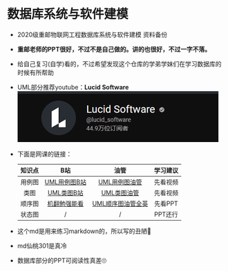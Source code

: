 #	数据库系统与软件建模
* 2020级重邮物联网工程数据库系统与软件建模 资料备份
* **重邮老师的PPT很好，不过不是自己做的。讲的也很好，不过一字不落。**
* 给自己复习(自学)看的，不过希望发现这个仓库的学弟学妹们在学习数据库的时候有所帮助
* UML部分推荐youtube：**Lucid Software**    
![](picture1.png)
* 下面是网课的链接：
  
    |知识点|B站|油管|学习建议|
    |:--------:|:---------:|:--------:|:--------:|
    |用例图|[UML用例图B站](https://www.bilibili.com/video/BV1Bz4y1Z7ZV/?spm_id_from=333.337.search-card.all.click&vd_source=16b1b0409d11ad21fe29562b0e9fc9b4)|[UML用例图油管](https://www.youtube.com/watch?v=zid-MVo7M-E&t=9s)|先看视频|
    |类图|[UML类图B站](https://www.bilibili.com/video/BV1P741127u7?p=2&vd_source=16b1b0409d11ad21fe29562b0e9fc9b4)|[UML类图油管](https://www.youtube.com/watch?v=UI6lqHOVHic&t=7s)|先看视频
    |顺序图|[机翻勉强能看](https://www.bilibili.com/video/BV12f4y127pp/?spm_id_from=333.337.search-card.all.click&vd_source=16b1b0409d11ad21fe29562b0e9fc9b4)|[UML顺序图油管全英](https://www.youtube.com/watch?v=pCK6prSq8aw&list=PLUoebdZqEHTxpGCwKrb82cIvHNoNaBb4R&index=4)|先看PPT
    |状态图|/|/|PPT还行

* 这个md是用来练习markdown的，所以写的丑陋:hankey:
* md仙桃301是真冷
* 数据库部分的PPT可阅读性真差🙄